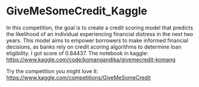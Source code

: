# GiveMeSomeCredit_Kaggle
In this competition, the goal is to create a credit scoring model that predicts the likelihood of an individual experiencing financial distress in the next two years. This model aims to empower borrowers to make informed financial decisions, as banks rely on credit scoring algorithms to determine loan eligibility.
I got score of 0.84437.
The notebook in kaggle: https://www.kaggle.com/code/komangandika/givemecredit-komang

Try the competition you might love it: https://www.kaggle.com/competitions/GiveMeSomeCredit
